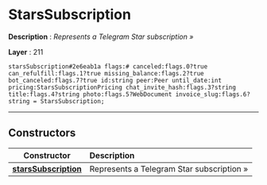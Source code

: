 # StarsSubscription

**Description** : *Represents a Telegram Star subscription &raquo;*

**Layer** : 211

```tl
starsSubscription#2e6eab1a flags:# canceled:flags.0?true can_refulfill:flags.1?true missing_balance:flags.2?true bot_canceled:flags.7?true id:string peer:Peer until_date:int pricing:StarsSubscriptionPricing chat_invite_hash:flags.3?string title:flags.4?string photo:flags.5?WebDocument invoice_slug:flags.6?string = StarsSubscription;
```

---

## Constructors

| Constructor | Description |
| :---: | :--- |
| [**starsSubscription**](constructor/starsSubscription) | Represents a Telegram Star subscription » |